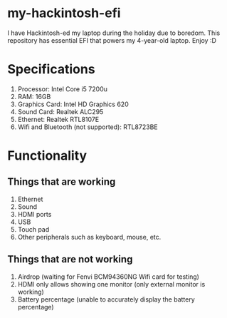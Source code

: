 # my-hackintosh-efi
I have Hackintosh-ed my laptop during the holiday due to boredom. This repository has essential EFI that powers my 4-year-old laptop. Enjoy :D
# Specifications
1. Processor: Intel Core i5 7200u
3. RAM: 16GB
4. Graphics Card: Intel HD Graphics 620
5. Sound Card: Realtek ALC295
6. Ethernet: Realtek RTL8107E
7. Wifi and Bluetooth (not supported): RTL8723BE
# Functionality
## Things that are working
1. Ethernet
2. Sound
3. HDMI ports
4. USB
5. Touch pad
6. Other peripherals such as keyboard, mouse, etc.
## Things that are not working
1. Airdrop (waiting for Fenvi BCM94360NG Wifi card for testing)
2. HDMI only allows showing one monitor (only external monitor is working)
3. Battery percentage (unable to accurately display the battery percentage)

